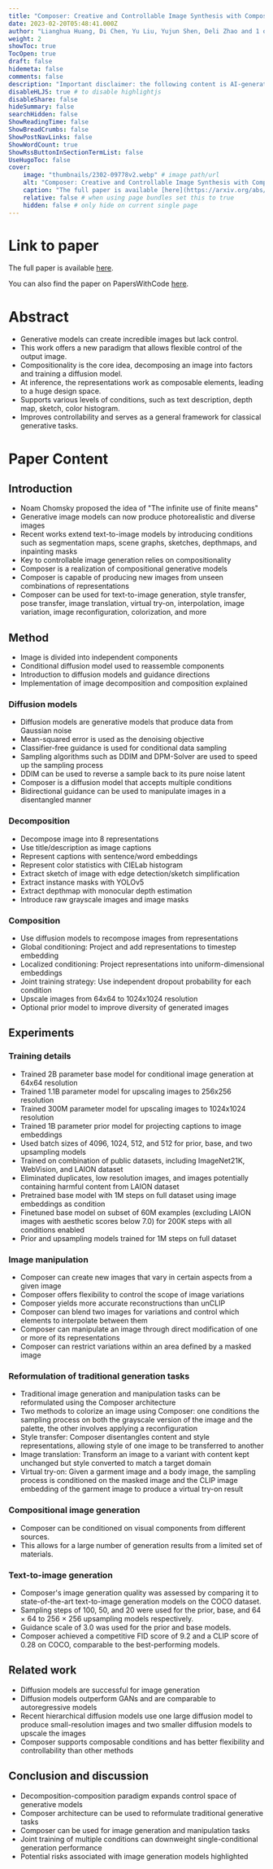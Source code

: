 ```yaml
---
title: "Composer: Creative and Controllable Image Synthesis with Composable Conditions"
date: 2023-02-20T05:48:41.000Z
author: "Lianghua Huang, Di Chen, Yu Liu, Yujun Shen, Deli Zhao and 1 others"
weight: 2
showToc: true
TocOpen: true
draft: false
hidemeta: false
comments: false
description: "Important disclaimer: the following content is AI-generated, please make sure to fact check the presented information by reading the full paper."
disableHLJS: true # to disable highlightjs
disableShare: false
hideSummary: false
searchHidden: false
ShowReadingTime: false
ShowBreadCrumbs: false
ShowPostNavLinks: false
ShowWordCount: true
ShowRssButtonInSectionTermList: false
UseHugoToc: false
cover:
    image: "thumbnails/2302-09778v2.webp" # image path/url
    alt: "Composer: Creative and Controllable Image Synthesis with Composable Conditions" # alt text
    caption: "The full paper is available [here](https://arxiv.org/abs/2302.09778)." # display caption under cover
    relative: false # when using page bundles set this to true
    hidden: false # only hide on current single page
---
```


# Link to paper
The full paper is available [here](https://arxiv.org/abs/2302.09778).

You can also find the paper on PapersWithCode [here](https://paperswithcode.com/paper/composer-creative-and-controllable-image).

# Abstract
- Generative models can create incredible images but lack control.
- This work offers a new paradigm that allows flexible control of the output image.
- Compositionality is the core idea, decomposing an image into factors and training a diffusion model.
- At inference, the representations work as composable elements, leading to a huge design space.
- Supports various levels of conditions, such as text description, depth map, sketch, color histogram.
- Improves controllability and serves as a general framework for classical generative tasks.

# Paper Content

## Introduction
- Noam Chomsky proposed the idea of "The infinite use of finite means"
- Generative image models can now produce photorealistic and diverse images
- Recent works extend text-to-image models by introducing conditions such as segmentation maps, scene graphs, sketches, depthmaps, and inpainting masks
- Key to controllable image generation relies on compositionality
- Composer is a realization of compositional generative models
- Composer is capable of producing new images from unseen combinations of representations
- Composer can be used for text-to-image generation, style transfer, pose transfer, image translation, virtual try-on, interpolation, image variation, image reconfiguration, colorization, and more

## Method
- Image is divided into independent components
- Conditional diffusion model used to reassemble components
- Introduction to diffusion models and guidance directions
- Implementation of image decomposition and composition explained

### Diffusion models
- Diffusion models are generative models that produce data from Gaussian noise
- Mean-squared error is used as the denoising objective
- Classifier-free guidance is used for conditional data sampling
- Sampling algorithms such as DDIM and DPM-Solver are used to speed up the sampling process
- DDIM can be used to reverse a sample back to its pure noise latent
- Composer is a diffusion model that accepts multiple conditions
- Bidirectional guidance can be used to manipulate images in a disentangled manner

### Decomposition
- Decompose image into 8 representations
- Use title/description as image captions
- Represent captions with sentence/word embeddings
- Represent color statistics with CIELab histogram
- Extract sketch of image with edge detection/sketch simplification
- Extract instance masks with YOLOv5
- Extract depthmap with monocular depth estimation
- Introduce raw grayscale images and image masks

### Composition
- Use diffusion models to recompose images from representations
- Global conditioning: Project and add representations to timestep embedding
- Localized conditioning: Project representations into uniform-dimensional embeddings
- Joint training strategy: Use independent dropout probability for each condition
- Upscale images from 64x64 to 1024x1024 resolution
- Optional prior model to improve diversity of generated images

## Experiments

### Training details
- Trained 2B parameter base model for conditional image generation at 64x64 resolution
- Trained 1.1B parameter model for upscaling images to 256x256 resolution
- Trained 300M parameter model for upscaling images to 1024x1024 resolution
- Trained 1B parameter prior model for projecting captions to image embeddings
- Used batch sizes of 4096, 1024, 512, and 512 for prior, base, and two upsampling models
- Trained on combination of public datasets, including ImageNet21K, WebVision, and LAION dataset
- Eliminated duplicates, low resolution images, and images potentially containing harmful content from LAION dataset
- Pretrained base model with 1M steps on full dataset using image embeddings as condition
- Finetuned base model on subset of 60M examples (excluding LAION images with aesthetic scores below 7.0) for 200K steps with all conditions enabled
- Prior and upsampling models trained for 1M steps on full dataset

### Image manipulation
- Composer can create new images that vary in certain aspects from a given image
- Composer offers flexibility to control the scope of image variations
- Composer yields more accurate reconstructions than unCLIP
- Composer can blend two images for variations and control which elements to interpolate between them
- Composer can manipulate an image through direct modification of one or more of its representations
- Composer can restrict variations within an area defined by a masked image

### Reformulation of traditional generation tasks
- Traditional image generation and manipulation tasks can be reformulated using the Composer architecture
- Two methods to colorize an image using Composer: one conditions the sampling process on both the grayscale version of the image and the palette, the other involves applying a reconfiguration
- Style transfer: Composer disentangles content and style representations, allowing style of one image to be transferred to another
- Image translation: Transform an image to a variant with content kept unchanged but style converted to match a target domain
- Virtual try-on: Given a garment image and a body image, the sampling process is conditioned on the masked image and the CLIP image embedding of the garment image to produce a virtual try-on result

### Compositional image generation
- Composer can be conditioned on visual components from different sources.
- This allows for a large number of generation results from a limited set of materials.

### Text-to-image generation
- Composer's image generation quality was assessed by comparing it to state-of-the-art text-to-image generation models on the COCO dataset.
- Sampling steps of 100, 50, and 20 were used for the prior, base, and 64 × 64 to 256 × 256 upsampling models respectively.
- Guidance scale of 3.0 was used for the prior and base models.
- Composer achieved a competitive FID score of 9.2 and a CLIP score of 0.28 on COCO, comparable to the best-performing models.

## Related work
- Diffusion models are successful for image generation
- Diffusion models outperform GANs and are comparable to autoregressive models
- Recent hierarchical diffusion models use one large diffusion model to produce small-resolution images and two smaller diffusion models to upscale the images
- Composer supports composable conditions and has better flexibility and controllability than other methods

## Conclusion and discussion
- Decomposition-composition paradigm expands control space of generative models
- Composer architecture can be used to reformulate traditional generative tasks
- Composer can be used for image generation and manipulation tasks
- Joint training of multiple conditions can downweight single-conditional generation performance
- Potential risks associated with image generation models highlighted
